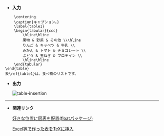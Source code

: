 <!-- 2 -->

- **入力**

```latex\begin{table}[htbp]
	\centering
	\caption{キャプション。}
	\label{table1}
	\begin{tabular}{ccc}
		\hline\hline
		果物 & 野菜 & その他 \\\hline
		りんご & キャベツ & 牛乳 \\
		みかん & トマト & チョコレート \\
		ぶどう & 玉ねぎ & プロテイン \\
		\hline\hline
	\end{tabular}
\end{table}
表\ref{table1}は、食べ物のリストです。
```

- **出力**
    
    ![table-insertion](./CheatSheet/table-insertion/1.png)
    

---

- **関連リンク**
    
    [好きな位置に図表を配置(floatパッケージ)](./CheatSheet/float-positioning.md) 
    
    [Excel等で作った表をTeXに挿入](./CheatSheet/insert-excel-tables.md)